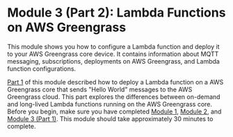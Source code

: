# Module 3 \(Part 2\): Lambda Functions on AWS Greengrass<a name="module3-II"></a>

This module shows you how to configure a Lambda function and deploy it to your AWS Greengrass core device\. It contains information about MQTT messaging, subscriptions, deployments on AWS Greengrass, and Lambda function configurations\.

[Part 1](module3-I.md) of this module described how to deploy a Lambda function on a AWS Greengrass core that sends "Hello World" messages to the AWS Greengrass cloud\. This part explores the differences between on\-demand and long\-lived Lambda functions running on the AWS Greengrass core\. Before you begin, make sure you have completed [Module 1](module1.md), [Module 2](module2.md), and [Module 3 \(Part 1\)](module3-I.md)\. This module should take approximately 30 minutes to complete\.